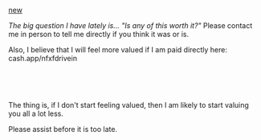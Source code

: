 <a href="https://mega.nz/folder/oZ1yiTpA#Ietv-eAFs-50hRJR37Mfpg">new</a>
<p></p>
<i>The big question I have lately is... "Is any of this worth it?"</i>
Please contact me in person to tell me directly if you think it was or is.<p></p>
Also, I believe that I will feel more valued if I am paid directly here:
cash.app/nfxfdrivein


<pre>


  
</pre>
The thing is, if I don't start feeling valued, then I am likely to start valuing you all a lot less.
<p></p>
Please assist before it is too late.








<p></p>
<!-- old
# x
play Coachella 2024

Garver drums?

DeMuizon guitar(s)?

Michael Gong bass?

others tbd.

http://vgy.rf.gd/x/

RIDER 2024

APRIL 8TH ECLIPSE MAZATLAN

APRIL 10TH FLY BACK TO LAX

APRIL 14TH, SUNDAY:
6:30PM TAKE STAGE AT COACHELLA FESTIVAL.
PLAY 6 SONGS PRIOR TO 7:14PM.
PLAY 6 SONGS AFTER.
LEAVE STAGE BY 7:59PM.

APRIL 21ST, SUNDAY:
6:30PM TAKE STAGE AT COACHELLA FESTIVAL.
PLAY 6 SONGS PRIOR TO 7:19PM.
PLAY 6 SONGS AFTER.
LEAVE STAGE BY 7:59PM.

CERTAIN KIND OF MAC AND CHEESE.
NO RED SKITTLES.



//coachella failed

//Mazatlan and eclipse success
-->





